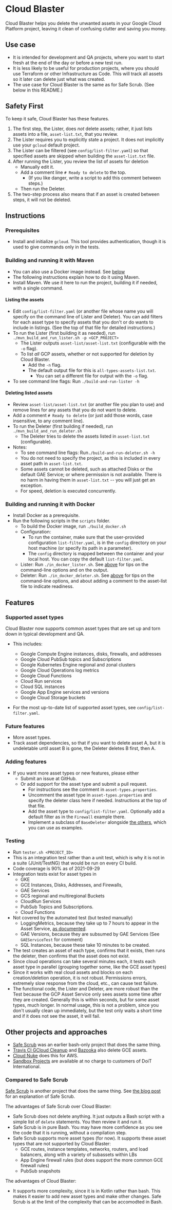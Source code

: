 # Cloud Blaster

Cloud Blaster helps you delete the unwanted assets in your Google Cloud Platform project, 
leaving it clean of confusing clutter and saving you money.

## Use case
* It is intended for development and QA projects, where you want to start fresh at the end of the day or 
before a new test run.
* It is less likely to be useful for production projects, 
where you should use Terraform or other Infrastructure as Code. This will track all
assets so it later can delete just what was created.
* The use case for Cloud Blaster is the same as for Safe Scrub. (See below in this README.)

## Safety First 
To keep it safe, Cloud Blaster has these features.
1. The first step, the Lister, does *not* delete assets; rather, it just lists assets into
 a file, `asset-list.txt`, that you review.
1. The Lister requires you to explicitly state a project. It does not implicitly use your `gcloud` default project.
1. The Lister can be filtered (see `config/list-filter.yaml`) so that specified assets are skipped when 
building the `asset-list.txt` file.
1. After running the Lister, you review the list of assets for deletion
    * Manually edit it.
    * Add a comment line `# Ready to delete` to the top. 
        * (If you like danger, write a script to add this comment between steps.)
    * Then run the Deleter. 
1. The two-step process also means that if an asset is created between steps, it will not be deleted.

## Instructions

### Prerequisites

* Install and initialize `gcloud`. This tool provides authentication, though  it is used to give commands only in the tests. 

### Building and running it with Maven
* You can also use a Docker image instead. See [below](#building-and-running-it-with-docker)
* The following instructions explain how to do it using Maven.
* Install Maven. We use it here to run the project, building it if needed, with a single command.  

#### Listing the assets
* Edit `config/list-filter.yaml` (or another file whose name you will specify on the command line of Lister and Deleter).
You can add filters for each asset type to specify assets that you don't or do wants to include in listings. 
(See the top of that file for detailed instructions.)
* To run the Lister (first building it as needed), run  `./mvn_build_and_run_lister.sh -p <GCP_PROJECT>` 
   * The Lister outputs `asset-list/asset-list.txt` (configurable with the `-o` flag).
   * To list  *all* GCP assets, whether or not supported for deletion by Cloud Blaster.
       * Add the `-n` flag. 
       * The default output file for this is `all-types-assets-list.txt`. 
           * You can set a different file for output with the `-o` flag.
* To see command line flags: Run `./build-and-run-lister -h` 

#### Deleting listed assets
* Review `asset-list/asset-list.txt` (or another file you plan to use) and remove lines for any assets 
that you do not want to delete.
* Add a comment `# Ready to delete` (or just add those words, case insensitive, to any comment line).
* To run the Deleter (first building if needed), run `./mvn_build_and_run_deleter.sh` 
  * The Deleter tries to delete the assets listed in `asset-list.txt` (configurable). 
* Notes:
  * To see command line flags: Run`./build-and-run-deleter.sh -h`
  * You do not need to specify the project, as this is included in every asset path in `asset-list.txt`.
  * Some assets cannot be deleted, such as attached Disks or the default GAE Service; or where
  permission is not available. There is no harm in having them in `asset-list.txt` -- you 
  will just get an exception.
  * For speed, deletion is executed concurrently.


### Building and running it with Docker
* Install Docker as a prerequisite.
* Run the following  scripts in the  `scripts` folder.
  * To build the Docker image, run `./build_docker.sh`
  * Configuration: 
    * To run the container, make sure that the user-provided configuration `list-filter.yaml`, is in the `config`
      directory on your host machine (or specify its path in a parameter). 
    * The `config` directory is mapped between the container and your local host. 
      You can copy the default `list-filter.yaml`.
  * Lister: Run `./in_docker_lister.sh`. See [above](#listing-the-assets) for tips 
  on the command-line options and on the output.
  * Deleter: Run `./in_docker_deleter.sh`. See [above](#deleting-listed-assets) for tips on the command-line options,
  and about adding a comment to the asset-list file to indicate readiness.


## Features
### Supported asset types
Cloud Blaster now supports common asset types that are set up and torn down in typical development and QA.
* This includes:
     * Google Compute Engine instances, disks, firewalls, and addresses
     * Google Cloud PubSub topics and Subscriptions 
     * Google Kubernetes Engine regional and zonal clusters
     * Google Cloud Operations log metrics
     * Google Cloud Functions
     * Cloud Run services
     * Cloud SQL instances
     * Google App Engine services and versions
     * Google Cloud Storage buckets
    
* For the most up-to-date list of supported asset types, see `config/list-filter.yaml`.
    
### Future features
* More asset types.
* Track asset dependencies, so that if you want to delete asset A, but it is undeletable until 
asset B is gone, the Deleter deletes B first, then A. 

### Adding features   
* If you want more asset types or new features, please either
    * Submit an issue at GitHub.
    * Or add support for the asset type and submit a pull request. 
         * For instructions see the comment in `asset-types.properties`. 
         * Uncomment the asset type in `asset-types.properties` and specify the deleter class here if needed. 
         Instructions at the top of that file.
         * Add the asset type to `config/list-filter.yaml`. Optionally add a default filter as in the `Firewall` example there.
         * Implement a subclass of `BaseDeleter` alongside
          [the others](https://github.com/doitintl/CloudBlaster/tree/master/src/main/com/doitintl/blaster/deleters),
          which you can use as examples.
                                                      
### Testing
* Run `tester.sh <PROJECT_ID>`
* This is an integration test rather than a unit test, which is why it is not in a
suite (JUnit/TestNG) that would be run on every CI build. 
* Code coverage is 90% as of 2021-09-29
* Integration tests exist for asset types in 
   * GKE
   * GCE Instances, Disks, Addresses, and Firewalls,
   * GAE Services
   * GCS regional and multiregional Buckets
   * CloudRun Services
   * PubSub Topics and Subscriptions.
   * Cloud Functions
* Not covered by the automated test (but tested manually)
   * LoggingMetrics,  because they take up to 7 hours to appear in the Asset Service,
    [as documented](https://cloud.google.com/asset-inventory/docs/supported-asset-types#:~:text=Cloud%20Logging).
   * GAE Versions, because they are subsumed by GAE Services (See `GAEServiceTest` for comment)
   * SQL Instances, because these take 10 minutes to be created.
* The test creates an asset of each type, confirms that it 
exists, then runs the deleter, then confirms that the asset does not exist.
* Since cloud operations can take several minutes each, it tests each asset type in parallel
(grouping together some, like the GCE asset types)  
* Since it works with real cloud assets and blocks on each creation/deletion operation,
it is not robust. Permissions errors, extremely slow response from the cloud, etc., can cause test failure. 
* The functional code, the Lister and Deleter, are more robust than the Test because
the GCP Asset Service only sees assets some time after they are created. 
Generally this is within seconds, but for some asset types, much longer. 
In normal usage, this is not a problem, since you don't usually clean up immediately, but the test
only waits a short time and if it does not see the asset, it will fail. 
     

## Other projects and approaches
- [Safe Scrub](https://github.com/doitintl/SafeScrub) was an earlier bash-only project that does the same thing. 
- [Travis CI GCloud Cleanup](https://github.com/travis-ci/gcloud-cleanup) and [Bazooka](https://github.com/enxebre/bazooka) also delete GCE assets.
- [Cloud Nuke](https://blog.gruntwork.io/cloud-nuke-how-we-reduced-our-aws-bill-by-85-f3aced4e5876) does this for AWS.
- [Sandbox Projects](https://help.doit-intl.com/cloud-sandbox-management/create-gcp-sandbox-accounts) are available at no charge to customers of DoiT International. 
 ### Compared to Safe Scrub
 
 [Safe Scrub](https://github.com/doitintl/SafeScrub) is another project that does the same thing. 
 See [the blog post](https://blog.doit-intl.com/safe-scrub-clean-up-your-google-cloud-projects-f90f18aca311?source=friends_link&sk=bce56e27b568c8209f3da94eac17099f)
 for an explanation of Safe Scrub.
 
 The advantages of Safe Scrub over Cloud Blaster:
 * Safe Scrub does not delete anything. It just outputs a Bash script with a simple list of `delete` statements. 
 You then review it and run it.
 * Safe Scrub is in pure Bash. You may have more confidence as you see the code that it is running, without a compilation step. 
 * Safe Scrub supports more asset types (for now). It supports these asset types that are not supported by Cloud Blaster:
      * GCE routes, instance templates, networks, routers, and load balancers, along with a variety of subassets within LBs
      * App Engine firewall rules (but does support the more common GCE firewall rules)
      * PubSub snapshots
      
      
 The advantages of Cloud Blaster:
  * It supports more complexity, since it is in Kotlin rather than bash. This makes it easier to add new asset types
       and make other changes. Safe Scrub is at the limit of the complexity that can be accomodted in Bash.
       